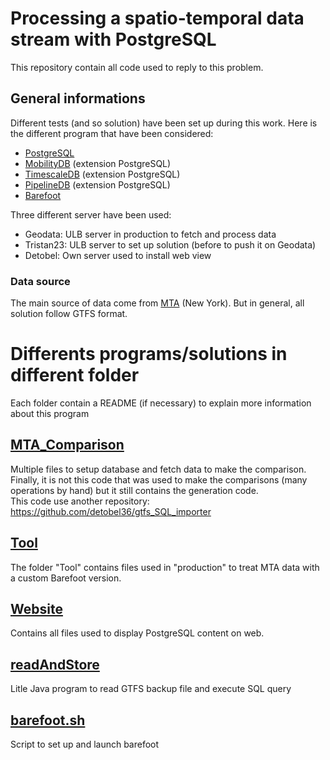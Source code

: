 # Processing a spatio-temporal data stream with PostgreSQL
This repository contain all code used to reply to this problem.

## General informations
Different tests (and so solution) have been set up during this work. 
Here is the different program that have been considered:
- [PostgreSQL](https://www.postgresql.org/)
- [MobilityDB](https://github.com/ULB-CoDE-WIT/MobilityDB) (extension PostgreSQL)
- [TimescaleDB](https://timescale.com) (extension PostgreSQL)
- [PipelineDB](https://pipelinedb.com) (extension PostgreSQL)
- [Barefoot](https://github.com/bmwcarit/barefoot)

Three different server have been used:
- Geodata: ULB server in production to fetch and process data
- Tristan23: ULB server to set up solution (before to push it on Geodata)
- Detobel: Own server used to install web view


### Data source
The main source of data come from [MTA](http://web.mta.info/developers/) (New York). But in general, all solution follow GTFS format.


# Differents programs/solutions in different folder
Each folder contain a README (if necessary) to explain more information about this program

## [MTA_Comparison](./MTA_Comparison)
Multiple files to setup database and fetch data to make the comparison. Finally, it is not this 
code that was used to make the comparisons (many operations by hand) but it still contains the 
generation code.    
This code use another repository: https://github.com/detobel36/gtfs_SQL_importer

## [Tool](./Tool)
The folder "Tool" contains files used in "production" to treat MTA data with a custom Barefoot version.

## [Website](./Website)
Contains all files used to display PostgreSQL content on web.

## [readAndStore](./readAndStore)
Litle Java program to read GTFS backup file and execute SQL query

## [barefoot.sh](./barefoot.sh)
Script to set up and launch barefoot

